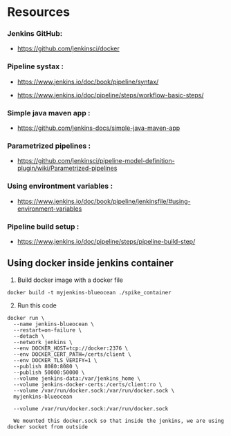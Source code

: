 # Resources


### Jenkins GitHub: 

- <https://github.com/jenkinsci/docker>

### Pipeline systax :

- <https://www.jenkins.io/doc/book/pipeline/syntax/>

- <https://www.jenkins.io/doc/pipeline/steps/workflow-basic-steps/>

### Simple java maven app : 

- <https://github.com/jenkins-docs/simple-java-maven-app>

### Parametrized pipelines : 

- <https://github.com/jenkinsci/pipeline-model-definition-plugin/wiki/Parametrized-pipelines>

### Using environtment variables :

- <https://www.jenkins.io/doc/book/pipeline/jenkinsfile/#using-environment-variables>

### Pipeline build setup :

- <https://www.jenkins.io/doc/pipeline/steps/pipeline-build-step/>




## Using docker inside jenkins container 

1. Build docker image with a docker file 

```
docker build -t myjenkins-blueocean ./spike_container  
```

2. Run this code 

```
docker run \
  --name jenkins-blueocean \
  --restart=on-failure \
  --detach \
  --network jenkins \
  --env DOCKER_HOST=tcp://docker:2376 \
  --env DOCKER_CERT_PATH=/certs/client \
  --env DOCKER_TLS_VERIFY=1 \
  --publish 8080:8080 \
  --publish 50000:50000 \
  --volume jenkins-data:/var/jenkins_home \
  --volume jenkins-docker-certs:/certs/client:ro \
  --volume /var/run/docker.sock:/var/run/docker.sock \
  myjenkins-blueocean
```

```
  --volume /var/run/docker.sock:/var/run/docker.sock 
  
  We mounted this docker.sock so that inside the jenkins, we are using docker socket from outside
```